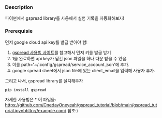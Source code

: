 ### Description
파이썬에서 gspread library를 사용해서 실험 기록을 자동화해보자!

### Prerequisie

먼저 google cloud api key를 발급 받아야 함!

1. [gspread 사용법 사이트](https://greeksharifa.github.io/references/2023/04/10/gspread-usage/#google_vignette)를 참고해서 먼저 키를 발급 받기
2. 1을 완료하면 api key가 담긴 json 파일을 하나 다운 받을 수 있음.
3. 이를 path='~/.config/gspread/service_account.json'에 추가.
4. google spread sheet에서 json file에 있는 client_email을 입력해 사용자 추가.

그리고 나서, gspread library를 설치해주자
```
pip install gspread
```
자세한 사용법은 * 이 파일을: https://github.com/OnedayOneyeah/gspread_tutorial/blob/main/gspread_tutorial.ipynb<http://example.com/> 참조:)
